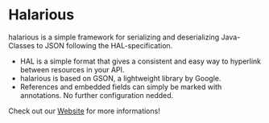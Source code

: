 Halarious
=========
halarious is a simple framework for serializing and deserializing Java-Classes to JSON following the HAL-specification. 
- HAL is a simple format that gives a consistent and easy way to hyperlink between resources in your API.
- halarious is based on GSON, a lightweight library by Google.
- References and embedded fields can simply be marked with annotations. No further configuration nedded.

Check out our [Website](http://www.halarious.ch) for more informations!